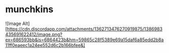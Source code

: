 # munchkins
![Image Alt][https://cdn.discordapp.com/attachments/1362713476270919875/1386983435691622412/image.png?ex=686593bb&is=6864423b&hm=59865c28f5389e69a15daf6a85edd2b8a11ff0eaeec1a24ee552d6c2b166bfee&]
